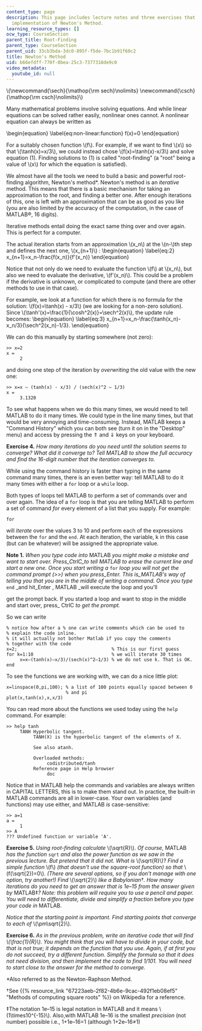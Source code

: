 ```yaml
---
content_type: page
description: This page includes lecture notes and three exercises that introduce the
  implementation of Newton's Method.
learning_resource_types: []
ocw_type: CourseSection
parent_title: Root-Finding
parent_type: CourseSection
parent_uid: 33cb3bda-3dc0-895f-f5de-7bc1b91f60c2
title: Newton's Method
uid: b66efdff-770f-0bea-25c3-7377318de9c0
video_metadata:
  youtube_id: null
---
```


\\(\\newcommand{\\sech}{\\mathop{\\rm sech}\\nolimits} \\newcommand{\\csch}{\\mathop{\\rm csch}\\nolimits}\\)

Many mathematical problems involve solving equations. And while linear equations can be solved rather easily, nonlinear ones cannot. A nonlinear equation can always be written as

\\begin{equation} \\label{eq:non-linear:function} f(x)=0 \\end{equation}

For a suitably chosen function \\(f\\). For example, if we want to find \\(x\\) so that \\(\\tanh(x)=x/3\\), we could instead chose \\(f(x)=\\tanh(x)-x/3\\) and solve equation (1). Finding solutions to (1) is called "root-finding" (a "root" being a value of \\(x\\) for which the equation is satisfied).

We almost have all the tools we need to build a basic and powerful root-finding algorithm, Newton's method\*. Newton's method is an _iterative_ method. This means that there is a basic mechanism for taking an approximation to the root, and finding a better one. After enough iterations of this, one is left with an approximation that can be as good as you like (you are also limited by the accuracy of the computation, in the case of MATLAB®, 16 digits).

Iterative methods entail doing the exact same thing over and over again. This is perfect for a computer.

The actual iteration starts from an approximation \\(x\_n\\) at the \\(n-\\)th step and defines the next one, \\(x\_{n+1}\\) : \\begin{equation} \\label{eq:2} x\_{n+1}=x\_n-\\frac{f(x\_n)}{f'(x\_n)} \\end{equation}

Notice that not only do we need to evaluate the function \\(f\\) at \\(x\_n\\), but also we need to evaluate the derivative, \\(f'(x\_n)\\). This could be a problem if the derivative is unknown, or complicated to compute (and there are other methods to use in that case).

For example, we look at a function for which there is no formula for the solution: \\(f(x)=\\tanh(x) - x/3\\) (we are looking for a non-zero solution). Since \\(\\tanh'(x)=\\frac{1}{\\cosh^2(x)}=\\sech^2(x)\\), the update rule becomes: \\begin{equation} \\label{eq:3} x\_{n+1}=x\_n-\\frac{\\tanh(x\_n)-x\_n/3}{\\sech^2(x\_n)-1/3}. \\end{equation}

We can do this manually by starting somewhere (not zero):

```
>> x=2
x =
     2
```

and doing one step of the iteration by _overwriting_ the old value with the new one:

```
>> x=x – (tanh(x) - x/3) / (sech(x)^2 – 1/3)
x =
     3.1320
```

To see what happens when we do this many times, we would need to tell MATLAB to do it many times. We could type in the line many times, but that would be very annoying and time-consuming. Instead, MATLAB keeps a "Command History" which you can both see (turn it on in the "Desktop" menu) and access by pressing the ⇑ and ⇓ keys on your keyboard.

**Exercise 4.** _How many iterations do you need until the solution seems to converge? What did it converge to? Tell MATLAB to show the full accuracy and find the 16-digit number that the iteration converges to._

While using the command history is faster than typing in the same command many times, there is an even better way: tell MATLAB to do it many times with either a `for` loop or a `while` loop.

Both types of loops tell MATLAB to perform a set of commands over and over again. The idea of a `for` loop is that you are telling MATLAB to perform a set of command _for_ every element of a list that you supply. For example:

```
for
```

will _iterate_ over the values 3 to 10 and perform each of the expressions between the `for` and the `end`. At each iteration, the variable, k in this case (but can be whatever) will be assigned the appropriate value.

**Note 1.** _When you type code into_ MATLAB _you might make a mistake and want to start over. Press_CtrlC_to tell MATLAB to erase the current line and start a new one. Once you start writing a_ `for` _loop you will not get the command prompt (>>) when you press_Enter. _This is_MATLAB_'s way of telling you that you are in the middle of writing a command. Once you type_ `end` _and hit_Enter , MATLAB _will execute the loop and you'll  
  
get the prompt back. If you started a loop and want to stop in the middle and start over, press_ CtrlC _to get the prompt._

So we can write

```
% notice how after a % one can write comments which can be used to
% explain the code inline.
% it will actually not bother Matlab if you copy the comments
% together with the code
x=2;                                   % This is our first guess
for k=1:10                             % we will iterate 30 times
     x=x–(tanh(x)–x/3)/(sech(x)^2–1/3) % we do not use k. That is OK.
end
```

To see the functions we are working with, we can do a nice little plot:

```
x=linspace(0,pi,100); % a list of 100 points equally spaced between 0
                      % and pi
plot(x,tanh(x),x,x/3) 
```

You can read more about the functions we used today using the `help` command. For example:

```
>> help tanh
     TANH Hyperbolic tangent.
          TANH(X) is the hyperbolic tangent of the elements of X.

          See also atanh.

          Overloaded methods:
               codistributed/tanh
          Reference page in Help browser
               doc 
```

Notice that in MATLAB help the commands and variables are always written in CAPITAL LETTERS, this is to make them stand out. In practice, the built-in MATLAB commands are all in lower-case. Your own variables (and functions) may use either, and MATLAB _is_ case-sensitive:

```
>> a=1
a =
     1
>> A
??? Undefined function or variable 'A'.
```

**Exercise 5.** _Using root-finding calculate_ \\(\\sqrt{R}\\). _Of course,_ MATLAB _has the function_ `sqrt` _and also the power function as we saw in the previous lecture. But pretend that it did not. What is_ \\(\\sqrt{R}\\)? _Find a simple function_ \\(f\\) _(that doesn't use the square-root function) so that_ \\(f(\\sqrt{2})=0\\). _(There are several options, so if you don't manage with one option, try another!) Find_ \\(\\sqrt{2}\\) _like a Babylonian†. How many iterations do you need to get an answer that is 1e–15 from the answer given by_ MATLAB‡_? Note: this problem will require you to use a pencil and paper. You will need to differentiate, divide and simplify a fraction_ before _you type your code in_ MATLAB.

_Notice that the starting point is important. Find starting points that converge to each of_ \\(\\pm\\sqrt{2}\\).

**Exercise 6.** _As in the previous problem, write an iterative code that will find \\(\\frac{1}{R}\\). You might think that you will have to divide in your code, but that is not true; it depends on the function that you use. Again, if at first you do not succeed, try a different function. Simplify the formula so that it does not need division, and then implement the code to find 1/101. You will need to start close to the answer for the method to converge._

\*Also referred to as the Newton-Raphson Method.

†See {{% resource_link "67223aeb-2f82-4b6e-9cac-492f1eb08ef5" "Methods of computing square roots" %}} on Wikipedia for a reference.

‡The notation 1e–15 is legal notation in MATLAB and it means \\(1\\times10^{-15}\\). Also,with MATLAB 1e–16 is the smallest _precision_ (not number) possible i.e., 1+1e–16=1 (although 1+2e–16≠1)